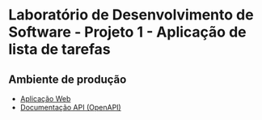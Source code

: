 # Laboratório de Desenvolvimento de Software - Projeto 1 - Aplicação de lista de tarefas

## Ambiente de produção

- [Aplicação Web](https://lab-desenv-soft-todo-list.onrender.com)
- [Documentação API (OpenAPI)](https://lab-desenv-soft-todo-list-api.onrender.com/api/swagger-ui.html)
